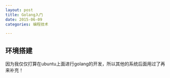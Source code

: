 ```yaml
---
layout: post
title: Golang入门
date: 2015-06-09
categories: 编程技术

---
```


## 环境搭建

因为我仅仅打算在ubuntu上面进行golang的开发，所以其他的系统后面用过了再来补充！
